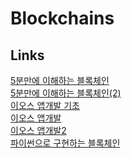 # Blockchains

## Links

[5분만에 이해하는 블록체인](https://brunch.co.kr/@bumgeunsong/50)<br/>
[5분만에 이해하는 블록체인(2)](https://brunch.co.kr/@bumgeunsong/51)<br />
[이오스 앱개발 기초](https://infinitexlabs.com/first-steps-in-eos-blockchain-development/)<br />
[이오스 앱개발](https://infinitexlabs.com/eos-development-tutorial-part-1/)<br />
[이오스 앱개발2](https://infinitexlabs.com/eos-development-tutorial-part-2/)<br />
[파이썬으로 구현하는 블록체인](https://medium.com/crypto-currently/lets-build-the-tiniest-blockchain-e70965a248b)
